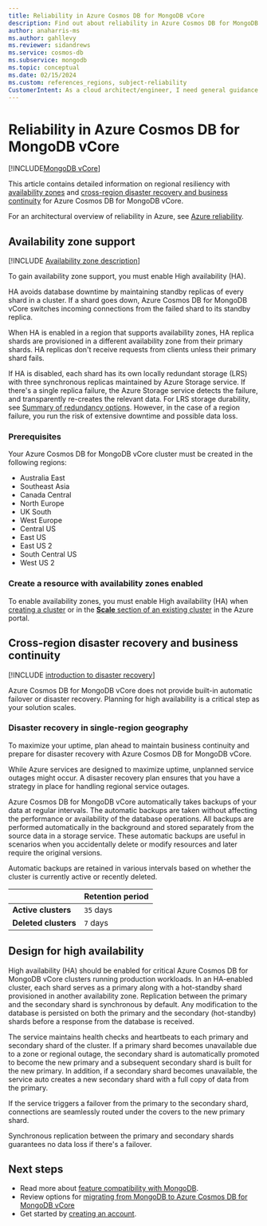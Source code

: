 ```yaml
---
title: Reliability in Azure Cosmos DB for MongoDB vCore
description: Find out about reliability in Azure Cosmos DB for MongoDB vCore
author: anaharris-ms
ms.author: gahllevy
ms.reviewer: sidandrews
ms.service: cosmos-db
ms.subservice: mongodb
ms.topic: conceptual
ms.date: 02/15/2024
ms.custom: references_regions, subject-reliability
CustomerIntent: As a cloud architect/engineer, I need general guidance reliability in Azure Cosmos DB for MongoDB vCore
---
```


# Reliability in Azure Cosmos DB for MongoDB vCore

[!INCLUDE[MongoDB vCore](../cosmos-db/includes/appliesto-mongodb-vcore.md)]

This article contains detailed information on regional resiliency with [availability zones](#availability-zone-support) and [cross-region disaster recovery and business continuity](#cross-region-disaster-recovery-and-business-continuity) for Azure Cosmos DB for MongoDB vCore.

For an architectural overview of reliability in Azure, see [Azure reliability](/azure/architecture/framework/resiliency/overview).


## Availability zone support

[!INCLUDE [Availability zone description](includes/reliability-availability-zone-description-include.md)]

To gain availability zone support, you must enable High availability (HA). 

HA avoids database downtime by maintaining standby replicas of every shard in a cluster. If a shard goes down, Azure Cosmos DB for MongoDB vCore switches incoming connections from the failed shard to its standby replica.

When HA is enabled in a region that supports availability zones, HA replica shards are provisioned in a different availability zone from their primary shards. HA replicas don't receive requests from clients unless their primary shard fails.

If HA is disabled, each shard has its own locally redundant storage (LRS) with three synchronous replicas maintained by Azure Storage service. If there's a single replica failure, the Azure Storage service detects the failure, and transparently re-creates the relevant data. For LRS storage durability, see [Summary of redundancy options](/azure/storage/common/storage-redundancy#summary-of-redundancy-options). However, in the case of a region failure,  you run the risk of extensive downtime and possible data loss.


### Prerequisites

Your Azure Cosmos DB for MongoDB vCore cluster must be created in the following regions:

-	Australia East  
-	Southeast Asia 
-	Canada Central
-	North Europe
-	UK South
-	West Europe
-	Central US
-	East US
-	East US 2
-	South Central US
-	West US 2


### Create a resource with availability zones enabled

To enable availability zones, you must enable High availability (HA) when [creating a cluster](../cosmos-db/mongodb/vcore/quickstart-portal.md) or in the [**Scale** section of an existing cluster](../cosmos-db/mongodb/vcore/how-to-scale-cluster.md) in the Azure portal.


## Cross-region disaster recovery and business continuity

[!INCLUDE [introduction to disaster recovery](includes/reliability-disaster-recovery-description-include.md)]

 Azure Cosmos DB for MongoDB vCore does not provide built-in automatic failover or disaster recovery. Planning for high availability is a critical step as your solution scales.

### Disaster recovery in single-region geography

To maximize your uptime, plan ahead to maintain business continuity and prepare for disaster recovery with Azure Cosmos DB for MongoDB vCore.

While Azure services are designed to maximize uptime, unplanned service outages might occur. A disaster recovery plan ensures that you have a strategy in place for handling regional service outages.

Azure Cosmos DB for MongoDB vCore automatically takes backups of your data at regular intervals. The automatic backups are taken without affecting the performance or availability of the database operations. All backups are performed automatically in the background and stored separately from the source data in a storage service. These automatic backups are useful in scenarios when you accidentally delete or modify resources and later require the original versions.

Automatic backups are retained in various intervals based on whether the cluster is currently active or recently deleted.

| | Retention period |
| --- | --- |
| **Active clusters** | `35` days |
| **Deleted clusters** | `7` days |

## Design for high availability

High availability (HA) should be enabled for critical Azure Cosmos DB for MongoDB vCore clusters running production workloads. In an HA-enabled cluster, each shard serves as a primary along with a hot-standby shard provisioned in another availability zone. Replication between the primary and the secondary shard is synchronous by default. Any modification to the database is persisted on both the primary and the secondary (hot-standby) shards before a response from the database is received.

The service maintains health checks and heartbeats to each primary and secondary shard of the cluster. If a primary shard becomes unavailable due to a zone or regional outage, the secondary shard is automatically promoted to become the new primary and a subsequent secondary shard is built for the new primary. In addition, if a secondary shard becomes unavailable, the service auto creates a new secondary shard with a full copy of data from the primary.

If the service triggers a failover from the primary to the secondary shard, connections are seamlessly routed under the covers to the new primary shard.

Synchronous replication between the primary and secondary shards guarantees no data loss if there's a failover.

## Next steps

- Read more about [feature compatibility with MongoDB](../cosmos-db/mongodb/vcore/compatibility.md).
- Review options for [migrating from MongoDB to Azure Cosmos DB for MongoDB vCore](../cosmos-db/mongodb/vcoremigration-options.md)
- Get started by [creating an account](../cosmos-db/mongodb/vcorequickstart-portal.md).
